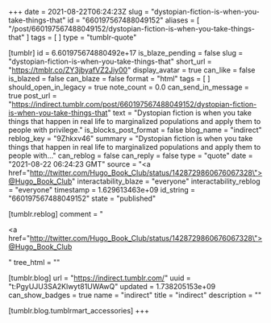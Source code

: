 +++
date = 2021-08-22T06:24:23Z
slug = "dystopian-fiction-is-when-you-take-things-that"
id = "660197567488049152"
aliases = [ "/post/660197567488049152/dystopian-fiction-is-when-you-take-things-that" ]
tags = [ ]
type = "tumblr-quote"

[tumblr]
id = 6.601975674880492e+17
is_blaze_pending = false
slug = "dystopian-fiction-is-when-you-take-things-that"
short_url = "https://tmblr.co/ZY3jbyafVZ2Jiy00"
display_avatar = true
can_like = false
is_blazed = false
can_blaze = false
format = "html"
tags = [ ]
should_open_in_legacy = true
note_count = 0.0
can_send_in_message = true
post_url = "https://indirect.tumblr.com/post/660197567488049152/dystopian-fiction-is-when-you-take-things-that"
text = "Dystopian fiction is when you take things that happen in real life to marginalized populations and apply them to people with privilege."
is_blocks_post_format = false
blog_name = "indirect"
reblog_key = "9Zhkxv46"
summary = "Dystopian fiction is when you take things that happen in real life to marginalized populations and apply them to people with..."
can_reblog = false
can_reply = false
type = "quote"
date = "2021-08-22 06:24:23 GMT"
source = "<a href=\"http://twitter.com/Hugo_Book_Club/status/1428729860676067328\">@Hugo_Book_Club</a>"
interactability_blaze = "everyone"
interactability_reblog = "everyone"
timestamp = 1.629613463e+09
id_string = "660197567488049152"
state = "published"

[tumblr.reblog]
comment = "<p><a href=\"http://twitter.com/Hugo_Book_Club/status/1428729860676067328\">@Hugo_Book_Club</a></p>"
tree_html = ""

[tumblr.blog]
url = "https://indirect.tumblr.com/"
uuid = "t:PgyUJU3SA2Klwyt81UWAwQ"
updated = 1.738205153e+09
can_show_badges = true
name = "indirect"
title = "indirect"
description = ""

[tumblr.blog.tumblrmart_accessories]
+++
